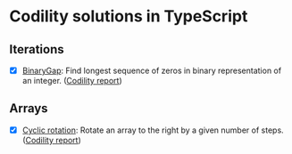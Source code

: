 # Codility solutions in TypeScript

## Iterations
- [X] [BinaryGap](01-binaryGap.ts): Find longest sequence of zeros in binary representation of an integer.
([Codility report](https://app.codility.com/demo/results/trainingSP2RQK-RK3/))

## Arrays
- [X] [Cyclic rotation](02-cyclicRotation.ts):
Rotate an array to the right by a given number of steps.
([Codility report](https://app.codility.com/demo/results/training5ZDK49-YEW/))
